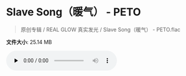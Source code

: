 # Slave Song（暖气） - PETO

> 原创专辑 / REAL GLOW 真实发光 / Slave Song（暖气） - PETO.flac

**文件大小**: 25.14 MB

<audio preload="none" controls><source src="https://file.hsyhx.top/archive/原创专辑/REAL_GLOW_真实发光/Slave Song（暖气） - PETO.flac" type="audio/mpeg">您的浏览器不支持此音频格式</audio>